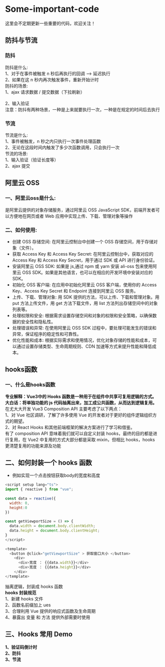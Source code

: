 # Some-important-code
这里会不定期更新一些重要的代码，欢迎关注！
## 防抖与节流
### 防抖
防抖是什么: <br>
1、对于在事件被触发 n 秒后再执行的回调  --> 延迟执行 <br>
2、如果在这  n  秒内再次触发事件，重新开始计时 <br>
防抖的场景: <br>
1、ajax 请求数据 / 提交数据（下拉刷新）<br>   
2、输入验证 <br>
注意：防抖有两种场景，一种是上来就要执行一次，一种是在规定的时间后去执行
### 节流
节流是什么: <br>
1、事件被触发，n 秒之内只执行一次事件处理函数 <br>
2、无论在这段时间内触发了多少次函数调用，只会执行一次 <br>
节流的场景: <br>
1、输入验证（验证长度等）<br>
2、ajax 提交 

## 阿里云 OSS 
### 一、阿里云oss是什么:
是阿里云提供的对象存储服务，通过阿里云 OSS JavaScript SDK，前端开发者可以方便地在网页或者 Web 应用中实现上传、下载、管理对象等操作
### 二、如何使用:
- 创建 OSS 存储空间: 在阿里云控制台中创建一个 OSS 存储空间，用于存储对象（文件）。
- 获取 Access Key 和 Access Key Secret: 在阿里云控制台中，获取对应的 Access Key 和 Access Key Secret，用于通过 SDK 或 API 进行身份验证。
- 安装阿里云 OSS SDK: 如果是 js,通过 npm 或 yarn 安装 ali-oss 包来使用阿里云 OSS SDK。如果是其他语言，也可以在相应的开发环境中安装对应的 SDK。
- 初始化 OSS 客户端: 在应用中初始化阿里云 OSS 客户端，使用你的 Access Key、Access Key Secret 和 Endpoint 连接到阿里云 OSS 服务。
- 上传、下载、管理对象: 用 SDK 提供的方法，可以上传、下载和管理对象。用 put 方法上传文件，用 get 方法下载文件，用 list 方法列出存储空间中的对象列表等。
- 处理权限和安全: 根据需求设置存储空间和对象的权限和安全策略，以确保数据的安全性和隐私性。
- 处理错误和异常: 在使用阿里云 OSS SDK 过程中，要处理可能发生的错误和异常，保证程序的稳定性和可靠性。
- 优化性能和成本: 根据实际需求和使用情况，优化对象存储的性能和成本，可以通过设置存储类型、生命周期规则、CDN 加速等方式来提升性能和降低成本。

## hooks函数
### 一、什么是hooks函数
**专业解释：Vue3中的 Hooks 函数是一种用于在组件中共享可复用逻辑的方式。** <br>
**大白话：将单独功能的 js 代码抽离出来，加工成公共函数，从而达到逻辑复用。** <br>
在尤大大开发 Vue3 Composition API 主要考虑了以下两点： <br>
1、对 Vue 社区调研，了解了许多使用 Vue 的开发者对于更好的组件逻辑组织方式的期望。 <br>
2、对 React Hooks 和其他前端框架的解决方案进行了学习和借鉴。 <br>
有了 composition API 意味着我们就可以自定义封装 hooks，最终的目的都是进行复用，在 Vue2 中复用的方式大部分都是采取 mixin，但相比 hooks，hooks 更清楚复用的功能来源及功能 

## 二、如何封装一个 hooks 函数
- 例如实现一个点击按钮获取body的宽度和高度
```js
<script setup lang="ts">
import { reactive } from "vue";
 
const data = reactive({
  width: 0,
  height:0
})
 
const getViewportSize = () => {
  data.width = document.body.clientWidth;
  data.height = document.body.clientHeight;
}
</script>
 
<template>
  <button @click="getViewportSize" > 获取窗口大小 </button>
    <div>
      <div>宽度 ： {{data.width}}</div>
      <div>宽度 ： {{data.height}}</div>
    </div>
</template>
```
抽离逻辑，封装成 hooks 函数 <br>
**hooks 封装规范** <br>
1、新建 hooks 文件 <br>
2、函数名前缀加上 ues <br>
3、合理利用 Vue 提供的响应式函数及生命周期 <br>
4、暴露出 变量 和 方法 提供外部需要时使用

## 三、Hooks 常用 Demo
**1、验证码倒计时** <br>
**2、防抖** <br>
**3、节流**
